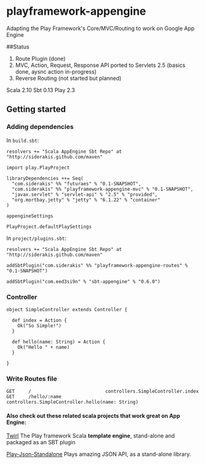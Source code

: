 playframework-appengine
=======================

Adapting the Play Framework's Core/MVC/Routing to work on Google App Engine


##Status

1. Route Plugin (done)
2. MVC, Action, Request, Response API ported to Servlets 2.5 (basics done, aysnc action in-progress)
3. Reverse Routing (not started but planned)

Scala 2.10
Sbt 0.13
Play 2.3

## Getting started 

### Adding dependencies

In `build.sbt`:

	resolvers += "Scala AppEngine Sbt Repo" at "http://siderakis.github.com/maven"

	import play.PlayProject

	libraryDependencies ++= Seq(
	  "com.siderakis" %% "futuraes" % "0.1-SNAPSHOT",
	  "com.siderakis" %% "playframework-appengine-mvc" % "0.1-SNAPSHOT",
	  "javax.servlet" % "servlet-api" % "2.5" % "provided",
	  "org.mortbay.jetty" % "jetty" % "6.1.22" % "container"
	)

	appengineSettings

	PlayProject.defaultPlaySettings


In `project/plugins.sbt`:
	
	resolvers += "Scala AppEngine Sbt Repo" at "http://siderakis.github.com/maven"
	
	addSbtPlugin("com.siderakis" %% "playframework-appengine-routes" % "0.1-SNAPSHOT")
	
	addSbtPlugin("com.eed3si9n" % "sbt-appengine" % "0.6.0")


### Controller


	object SimpleController extends Controller {
	
	  def index = Action {
	    Ok("So Simple!")
	  }
	
	  def hello(name: String) = Action {
	    Ok("Hello " + name)
	  }
	  
	}


### Write Routes file

	GET 	/		   					controllers.SimpleController.index
	GET 	/hello/:name				controllers.SimpleController.hello(name: String)
	
	


#### Also check out these related scala projects that work great on App Engine:  

[Twirl](https://github.com/spray/twirl) The Play framework Scala **template engine**, stand-alone and packaged as an SBT plugin

[Play-Json-Standalone](https://github.com/mandubian/play-json-alone) Plays amazing JSON API, as a stand-alone library.
 
	
